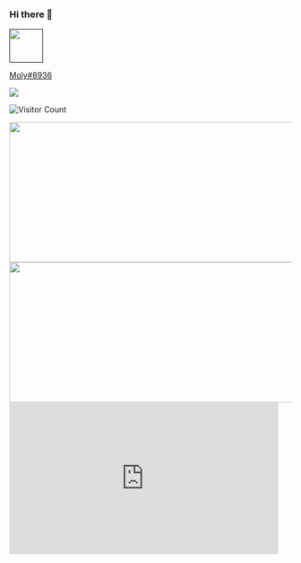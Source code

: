 ### Hi there 👋


<a href=""><img src="https://user-images.githubusercontent.com/78387674/217711921-77c47df2-95a4-4286-b198-b684269ad750.png" width=60><p>Moly#8936</p></a>



<!--
**joaquintalice/joaquintalice** is a ✨ _special_ ✨ repository because its `README.md` (this file) appears on your GitHub profile.

Here are some ideas to get you started:

- 🔭 I’m currently working on ...
- 🌱 I’m currently learning ...
- 👯 I’m looking to collaborate on ...
- 🤔 I’m looking for help with ...
- 💬 Ask me about ...
- 📫 How to reach me: ...
- 😄 Pronouns: ...
- ⚡ Fun fact: ...
-->

<img src="https://user-images.githubusercontent.com/78387674/217340190-e0189090-d891-413c-8bd9-5caa1e888848.gif"> 

![Visitor Count](https://profile-counter.glitch.me/joaquintalice/count.svg)


<img src="https://user-images.githubusercontent.com/78387674/217348376-d3de1ef9-a0d1-475d-ae6a-bb958936ee5f.gif" width="1000px" height="250px">

<img src="[https://user-images.githubusercontent.com/78387674/217348376-d3de1ef9-a0d1-475d-ae6a-bb958936ee5f.gif](https://user-images.githubusercontent.com/78387674/218287566-b88f023f-a430-48d6-a0b8-00128cdae975.gif)" width="1000px" height="250px">
<div style="width:480px"><iframe allow="fullscreen" frameBorder="0" height="270" src="https://giphy.com/embed/KpJ47gKe6b7v7xQyWj/video" width="480"></iframe></div>
